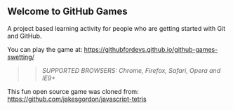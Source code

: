 ## Welcome to GitHub Games

A project based learning activity for people who are getting started with Git and GitHub.

You can play the game at: https://githubfordevs.github.io/github-games-swetting/

>> _*SUPPORTED BROWSERS*: Chrome, Firefox, Safari, Opera and IE9+_

This fun open source game was cloned from: https://github.com/jakesgordon/javascript-tetris
